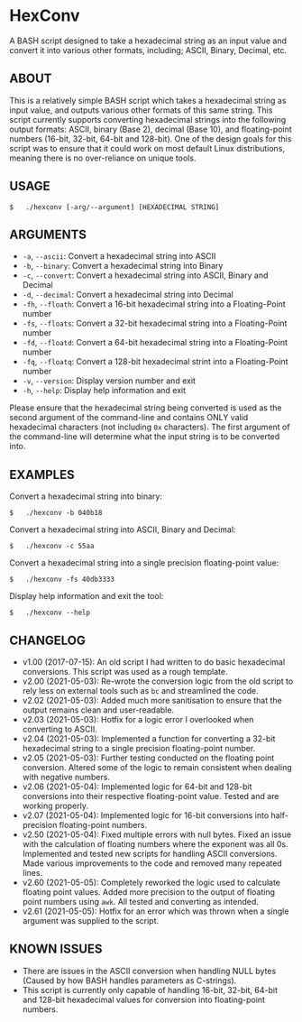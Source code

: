 # HexConv

A BASH script designed to take a hexadecimal string as an input value and convert it into various other formats, including; ASCII, Binary, Decimal, etc.

## ABOUT

This is a relatively simple BASH script which takes a hexadecimal string as input value, and outputs various other formats of this same string. This script currently supports converting hexadecimal strings into the following output formats: ASCII, binary (Base 2), decimal (Base 10), and floating-point numbers (16-bit, 32-bit, 64-bit and 128-bit). One of the design goals for this script was to ensure that it could work on most default Linux distributions, meaning there is no over-reliance on unique tools.

## USAGE

```shell
$   ./hexconv [-arg/--argument] [HEXADECIMAL STRING]
```

## ARGUMENTS

* `-a`, `--ascii`:    Convert a hexadecimal string into ASCII
* `-b`, `--binary`:   Convert a hexadecimal string into Binary
* `-c`, `--convert`:  Convert a hexadecimal string into ASCII, Binary and Decimal
* `-d`, `--decimal`:  Convert a hexadecimal string into Decimal
* `-fh`, `--floath`:  Convert a 16-bit hexadecimal string into a Floating-Point number
* `-fs`, `--floats`:  Convert a 32-bit hexadecimal string into a Floating-Point number
* `-fd`, `--floatd`:  Convert a 64-bit hexadecimal string into a Floating-Point number
* `-fq`, `--floatq`:  Convert a 128-bit hexadecimal strint into a Floating-Point number
* `-v`, `--version`:  Display version number and exit
* `-h`, `--help`:     Display help information and exit

Please ensure that the hexadecimal string being converted is used as the second argument of the command-line and contains ONLY valid hexadecimal characters (not including `0x` characters). The first argument of the command-line will determine what the input string is to be converted into.

## EXAMPLES

Convert a hexadecimal string into binary:
```shell
$   ./hexconv -b 040b18
```

Convert a hexadecimal string into ASCII, Binary and Decimal:
```shell
$   ./hexconv -c 55aa
```

Convert a hexadecimal string into a single precision floating-point value:
```shell
$   ./hexconv -fs 40db3333
```

Display help information and exit the tool:
```shell
$   ./hexconv --help
```

## CHANGELOG

* v1.00 (2017-07-15):  An old script I had written to do basic hexadecimal conversions. This script was used as a rough template.
* v2.00 (2021-05-03):  Re-wrote the conversion logic from the old script to rely less on external tools such as `bc` and streamlined the code.
* v2.02 (2021-05-03):  Added much more sanitisation to ensure that the output remains clean and user-readable.
* v2.03 (2021-05-03):  Hotfix for a logic error I overlooked when converting to ASCII.
* v2.04 (2021-05-03):  Implemented a function for converting a 32-bit hexadecimal string to a single precision floating-point number.
* v2.05 (2021-05-03):  Further testing conducted on the floating point conversion. Altered some of the logic to remain consistent when dealing with negative numbers.
* v2.06 (2021-05-04):  Implemented logic for 64-bit and 128-bit conversions into their respective floating-point value. Tested and are working properly.
* v2.07 (2021-05-04):  Implemented logic for 16-bit conversions into half-precision floating-point numbers.
* v2.50 (2021-05-04):  Fixed multiple errors with null bytes. Fixed an issue with the calculation of floating numbers where the exponent was all 0s. Implemented and tested new scripts for handling ASCII conversions. Made various improvements to the code and removed many repeated lines.
* v2.60 (2021-05-05):  Completely reworked the logic used to calculate floating point values. Added more precision to the output of floating point numbers using `awk`. All tested and converting as intended.
* v2.61 (2021-05-05):  Hotfix for an error which was thrown when a single argument was supplied to the script.    

## KNOWN ISSUES 

* There are issues in the ASCII conversion when handling NULL bytes (Caused by how BASH handles parameters as C-strings).
* This script is currently only capable of handling 16-bit, 32-bit, 64-bit and 128-bit hexadecimal values for conversion into floating-point numbers.
